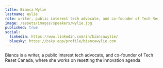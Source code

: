 ```yaml
---
title: Bianca Wylie
lastname: Wylie
role: writer, public interest tech advocate, and co-founder of Tech Reset Canada
image: /assets/images/speakers/wylie.jpg
published: true
social:
  linkedin: https://www.linkedin.com/in/biancawylie/
  bluesky: https://bsky.app/profile/biancawylie.com
---
```


Bianca is a writer, a public interest tech advocate, and co-founder of Tech Reset Canada, where she works on resetting the innovation agenda.
